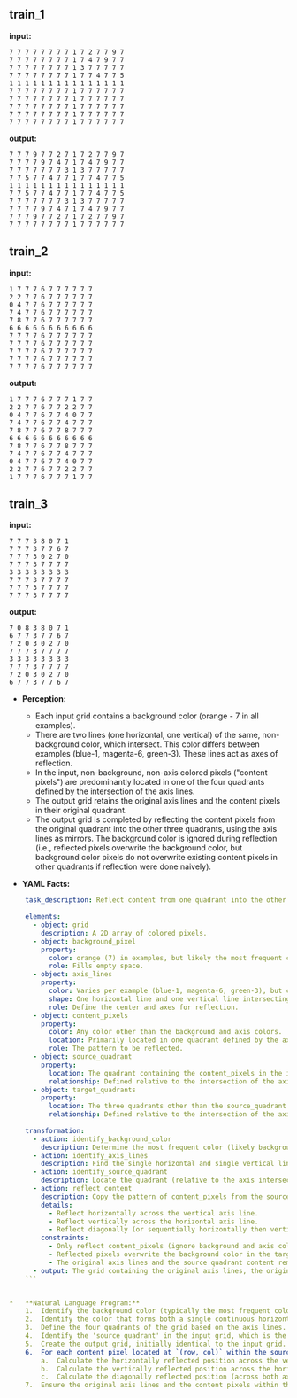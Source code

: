
## train_1

**input:**
```
7 7 7 7 7 7 7 7 1 7 2 7 7 9 7
7 7 7 7 7 7 7 7 1 7 4 7 9 7 7
7 7 7 7 7 7 7 7 1 3 7 7 7 7 7
7 7 7 7 7 7 7 7 1 7 7 4 7 7 5
1 1 1 1 1 1 1 1 1 1 1 1 1 1 1
7 7 7 7 7 7 7 7 1 7 7 7 7 7 7
7 7 7 7 7 7 7 7 1 7 7 7 7 7 7
7 7 7 7 7 7 7 7 1 7 7 7 7 7 7
7 7 7 7 7 7 7 7 1 7 7 7 7 7 7
7 7 7 7 7 7 7 7 1 7 7 7 7 7 7
```


**output:**
```
7 7 7 9 7 7 2 7 1 7 2 7 7 9 7
7 7 7 7 9 7 4 7 1 7 4 7 9 7 7
7 7 7 7 7 7 7 3 1 3 7 7 7 7 7
7 7 5 7 7 4 7 7 1 7 7 4 7 7 5
1 1 1 1 1 1 1 1 1 1 1 1 1 1 1
7 7 5 7 7 4 7 7 1 7 7 4 7 7 5
7 7 7 7 7 7 7 3 1 3 7 7 7 7 7
7 7 7 7 9 7 4 7 1 7 4 7 9 7 7
7 7 7 9 7 7 2 7 1 7 2 7 7 9 7
7 7 7 7 7 7 7 7 1 7 7 7 7 7 7
```


## train_2

**input:**
```
1 7 7 7 6 7 7 7 7 7 7
2 2 7 7 6 7 7 7 7 7 7
0 4 7 7 6 7 7 7 7 7 7
7 4 7 7 6 7 7 7 7 7 7
7 8 7 7 6 7 7 7 7 7 7
6 6 6 6 6 6 6 6 6 6 6
7 7 7 7 6 7 7 7 7 7 7
7 7 7 7 6 7 7 7 7 7 7
7 7 7 7 6 7 7 7 7 7 7
7 7 7 7 6 7 7 7 7 7 7
7 7 7 7 6 7 7 7 7 7 7
```


**output:**
```
1 7 7 7 6 7 7 7 1 7 7
2 2 7 7 6 7 7 2 2 7 7
0 4 7 7 6 7 7 4 0 7 7
7 4 7 7 6 7 7 4 7 7 7
7 8 7 7 6 7 7 8 7 7 7
6 6 6 6 6 6 6 6 6 6 6
7 8 7 7 6 7 7 8 7 7 7
7 4 7 7 6 7 7 4 7 7 7
0 4 7 7 6 7 7 4 0 7 7
2 2 7 7 6 7 7 2 2 7 7
1 7 7 7 6 7 7 7 1 7 7
```


## train_3

**input:**
```
7 7 7 3 8 0 7 1
7 7 7 3 7 7 6 7
7 7 7 3 0 2 7 0
7 7 7 3 7 7 7 7
3 3 3 3 3 3 3 3
7 7 7 3 7 7 7 7
7 7 7 3 7 7 7 7
7 7 7 3 7 7 7 7
```


**output:**
```
7 0 8 3 8 0 7 1
6 7 7 3 7 7 6 7
7 2 0 3 0 2 7 0
7 7 7 3 7 7 7 7
3 3 3 3 3 3 3 3
7 7 7 3 7 7 7 7
7 2 0 3 0 2 7 0
6 7 7 3 7 7 6 7
```

*   **Perception:**
    *   Each input grid contains a background color (orange - 7 in all examples).
    *   There are two lines (one horizontal, one vertical) of the same, non-background color, which intersect. This color differs between examples (blue-1, magenta-6, green-3). These lines act as axes of reflection.
    *   In the input, non-background, non-axis colored pixels ("content pixels") are predominantly located in one of the four quadrants defined by the intersection of the axis lines.
    *   The output grid retains the original axis lines and the content pixels in their original quadrant.
    *   The output grid is completed by reflecting the content pixels from the original quadrant into the other three quadrants, using the axis lines as mirrors. The background color is ignored during reflection (i.e., reflected pixels overwrite the background color, but background color pixels do not overwrite existing content pixels in other quadrants if reflection were done naively).

*   **YAML Facts:**
    
```yaml
    task_description: Reflect content from one quadrant into the other three across intersecting axis lines.
    
    elements:
      - object: grid
        description: A 2D array of colored pixels.
      - object: background_pixel
        property:
          color: orange (7) in examples, but likely the most frequent color overall excluding axis lines.
          role: Fills empty space.
      - object: axis_lines
        property:
          color: Varies per example (blue-1, magenta-6, green-3), but consistent within an example for both horizontal and vertical lines.
          shape: One horizontal line and one vertical line intersecting within the grid.
          role: Define the center and axes for reflection.
      - object: content_pixels
        property:
          color: Any color other than the background and axis colors.
          location: Primarily located in one quadrant defined by the axis lines in the input.
          role: The pattern to be reflected.
      - object: source_quadrant
        property:
          location: The quadrant containing the content_pixels in the input grid.
          relationship: Defined relative to the intersection of the axis_lines.
      - object: target_quadrants
        property:
          location: The three quadrants other than the source_quadrant.
          relationship: Defined relative to the intersection of the axis_lines.
    
    transformation:
      - action: identify_background_color
        description: Determine the most frequent color (likely background).
      - action: identify_axis_lines
        description: Find the single horizontal and single vertical lines composed of the same, non-background color. Determine their intersection point and axis color.
      - action: identify_source_quadrant
        description: Locate the quadrant (relative to the axis intersection) containing the majority of non-background, non-axis pixels in the input.
      - action: reflect_content
        description: Copy the pattern of content_pixels from the source_quadrant into the other three quadrants by reflecting across the axis_lines.
        details:
          - Reflect horizontally across the vertical axis line.
          - Reflect vertically across the horizontal axis line.
          - Reflect diagonally (or sequentially horizontally then vertically) across the intersection point.
        constraints:
          - Only reflect content_pixels (ignore background and axis colors when sourcing the pattern).
          - Reflected pixels overwrite the background color in the target quadrants.
          - The original axis lines and the source quadrant content remain unchanged.
      - output: The grid containing the original axis lines, the original source quadrant content, and the reflected content in the other three quadrants.
    ```


*   **Natural Language Program:**
    1.  Identify the background color (typically the most frequent color).
    2.  Identify the color that forms both a single continuous horizontal line and a single continuous vertical line within the grid; this is the 'axis color', and the lines are the 'axis lines'. Determine the row index of the horizontal axis line and the column index of the vertical axis line. Their intersection point defines the center.
    3.  Define the four quadrants of the grid based on the axis lines.
    4.  Identify the 'source quadrant' in the input grid, which is the quadrant containing pixels that are neither the background color nor the axis color ('content pixels'). Assume there is only one such source quadrant.
    5.  Create the output grid, initially identical to the input grid.
    6.  For each content pixel located at `(row, col)` within the source quadrant:
        a.  Calculate the horizontally reflected position across the vertical axis line. Place the content pixel's color at this reflected position in the output grid.
        b.  Calculate the vertically reflected position across the horizontal axis line. Place the content pixel's color at this reflected position in the output grid.
        c.  Calculate the diagonally reflected position (across both axes). Place the content pixel's color at this reflected position in the output grid.
    7.  Ensure the original axis lines and the content pixels within the source quadrant remain unchanged in the output grid. The reflections should only overwrite the background color in the target quadrants.
